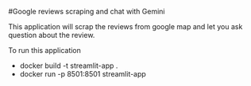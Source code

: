 #Google reviews scraping and chat with Gemini 

This application will scrap the reviews from google map and let you
ask question about the review.

To run this application

- docker build -t streamlit-app .
- docker run -p 8501:8501 streamlit-app


